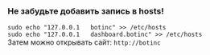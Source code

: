 ### Не забудьте добавить запись в hosts!
`sudo echo "127.0.0.1	botinc" >> /etc/hosts`  
`sudo echo "127.0.0.1	dashboard.botinc" >> /etc/hosts`  
Затем можно открывать сайт: `http://botinc`

